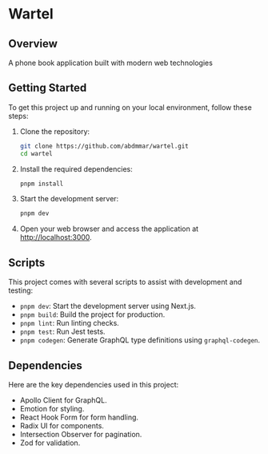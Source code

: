 # Wartel

## Overview

A phone book application built with modern web technologies

## Getting Started

To get this project up and running on your local environment, follow these steps:

1. Clone the repository:

   ```bash
   git clone https://github.com/abdmmar/wartel.git
   cd wartel
   ```

2. Install the required dependencies:

   ```bash
   pnpm install
   ```

3. Start the development server:

   ```bash
   pnpm dev
   ```

4. Open your web browser and access the application at [http://localhost:3000](http://localhost:3000).

## Scripts

This project comes with several scripts to assist with development and testing:

- `pnpm dev`: Start the development server using Next.js.
- `pnpm build`: Build the project for production.
- `pnpm lint`: Run linting checks.
- `pnpm test`: Run Jest tests.
- `pnpm codegen`: Generate GraphQL type definitions using `graphql-codegen`.

## Dependencies

Here are the key dependencies used in this project:

- Apollo Client for GraphQL.
- Emotion for styling.
- React Hook Form for form handling.
- Radix UI for components.
- Intersection Observer for pagination.
- Zod for validation.
